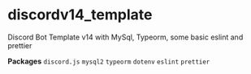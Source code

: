 # discordv14_template
Discord Bot Template v14 with MySql, Typeorm, some basic eslint and prettier

**Packages**
`discord.js`
`mysql2`
`typeorm`
`dotenv`
`eslint`
`prettier`
